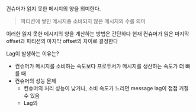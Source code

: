 
컨슈머가 읽지 못한 메시지의 양을 의미한다.
> 파티션에 쌓인 메시지중 소비되지 않은 메시지의 수를 의미


이러한 읽지 못한 메시지의 양을 계산하는 방법은 간단하다
현재 컨슈머가 읽은 마지막 offset과 파티션의 마지막 offset의 차이로 결정한다

Lag이 발생하는 이유는?
- 컨슈머가 메시지를 소비하는 속도보다 프로듀서가 메시지를 생산하는 속도가 더 빠를 때
- 컨슈머의 성능 문제
	- 컨슈머의 처리 성능이 낮거나, 소비 속도가 느리면 message lag이 점점 커질 수 있음
	- Lag의 
